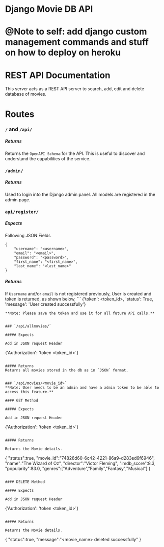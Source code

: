 # Django Movie DB API

# @Note to self: add django custom management commands and stuff on how to deploy on heroku

# REST API Documentation 

This server acts as a REST API server to search, add, edit and delete database of movies.

# Routes

### `/` and `/api/`

##### Returns
Returns the `OpenAPI Schema` for the API. This is useful to discover and understand the capabilities of the service.


### `/admin/`

##### Returns
Used to login into the Django admin panel. All models are registered in the admin page.

### `api/register/`

##### Expects

Following JSON Fields

```
{
    "username": "<username>",
    "email": "<email>",
    "password": "<password>",
    "first_name": "<first_name>",
    "last_name": "<last_name>"
}
```

##### Returns
If `Username` and/or `email` is not registered previously, User is created and token is returned, as shown below,
    ```
{'token': <token_id>,
 'status': True,
 'message': 'User created successfully'}
```
**Note: Please save the token and use it for all future API calls.**


### `/api/allmovies/`

##### Expects

Add in JSON request Header
```
{'Authorization': 'token <token_id>'}
```

##### Returns
Returns all movies stored in the db as in `JSON` format. 


### `/api/movies/<movie_id>`
**Note: User needs to be an admin and have a admin token to be able to access this feature.**

#### GET Method

##### Expects

Add in JSON request Header
```
{'Authorization': 'token <token_id>'}
```

##### Returns 

Returns the Movie details.
```
{
    "status":true,
    "movie_id":"74826d60-6c42-4221-86a9-d283ed6f6946",
    "name":"The Wizard of Oz",
    "director":"Victor Fleming",
    "imdb_score":8.3,
    "popularity":83.0,
    "genres":["Adventure","Family","Fantasy","Musical"]
}
```

#### DELETE Method

##### Expects

Add in JSON request Header
```
{'Authorization': 'token <token_id>'}
```

##### Returns 

Returns the Movie details.
```
{
    "status":true,
    "message":"<movie_name> deleted successfully"
}
```
